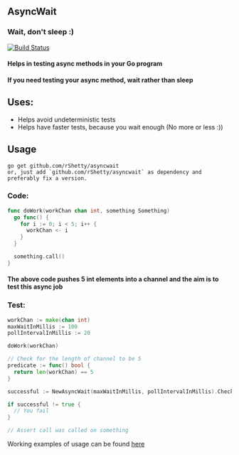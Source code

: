 ## AsyncWait
### Wait, don't sleep :)

[![Build Status](https://travis-ci.org/rShetty/asyncwait.svg?branch=master)](https://travis-ci.org/rShetty/asyncwait)

#### Helps in testing async methods in your Go program
#### If you need testing your async method, wait rather than sleep

## Uses:
- Helps avoid undeterministic tests
- Helps have faster tests, because you wait enough (No more or less :))

## Usage
```
go get github.com/rShetty/asyncwait
or, just add `github.com/rShetty/asyncwait` as dependency and preferably fix a version.
```

### Code:
```go
func doWork(workChan chan int, something Something)
  go func() {
    for i := 0; i < 5; i++ {
      workChan <- i
    }
  }

  something.call()
}
```

#### The above code pushes 5 int elements into a channel and the aim is to test this async job

### Test:
```go
workChan := make(chan int)
maxWaitInMillis := 100
pollIntervalInMillis := 20

doWork(workChan)

// Check for the length of channel to be 5
predicate := func() bool {
  return len(workChan) == 5 
}

successful := NewAsyncWait(maxWaitInMillis, pollIntervalInMillis).Check(predicate)

if successful != true {
  // You fail
}

// Assert call was called on something
```

Working examples of usage can be found [here](https://github.com/rShetty/asyncwait/tree/master/example)

